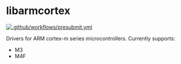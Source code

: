 # libarmcortex

[![.github/workflows/presubmit.yml](https://github.com/SJSU-Dev2/libarmcortex/actions/workflows/presubmit.yml/badge.svg)](https://github.com/SJSU-Dev2/libarmcortex/actions/workflows/presubmit.yml)

Drivers for ARM cortex-m series microcontrollers. Currently supports:

* M3
* M4F
